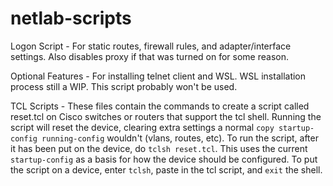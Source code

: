 # netlab-scripts

Logon Script - For static routes, firewall rules, and adapter/interface settings. Also disables proxy if that was turned on for some reason.

Optional Features - For installing telnet client and WSL. WSL installation process still a WIP. This script probably won't be used.

TCL Scripts - These files contain the commands to create a script called reset.tcl on Cisco switches or routers that support the tcl shell. Running the script will reset the device, clearing extra settings a normal `copy startup-config running-config` wouldn't (vlans, routes, etc). To run the script, after it has been put on the device, do `tclsh reset.tcl`. This uses the current `startup-config` as a basis for how the device should be configured. To put the script on a device, enter `tclsh`, paste in the tcl script, and `exit` the shell. 
